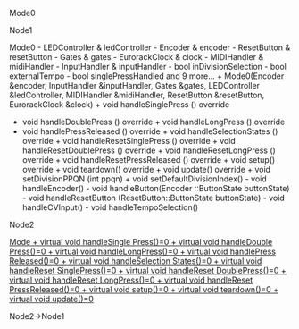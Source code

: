 Mode0

Node1

Mode0 - LEDController & ledController - Encoder & encoder - ResetButton
& resetButton - Gates & gates - EurorackClock & clock - MIDIHandler &
midiHandler - InputHandler & inputHandler - bool inDivisionSelection -
bool externalTempo - bool singlePressHandled and 9 more\... +
Mode0(Encoder &encoder, InputHandler &inputHandler, Gates &gates,
LEDController &ledController, MIDIHandler &midiHandler, ResetButton
&resetButton, EurorackClock &clock) + void handleSinglePress () override
+ void handleDoublePress () override + void handleLongPress () override
+ void handlePressReleased () override + void handleSelectionStates ()
override + void handleResetSinglePress () override + void
handleResetDoublePress () override + void handleResetLongPress ()
override + void handleResetPressReleased () override + void setup()
override + void teardown() override + void update() override + void
setDivisionPPQN (int ppqn) + void setDefaultDivisionIndex() - void
handleEncoder() - void handleButton(Encoder ::ButtonState buttonState) -
void handleResetButton (ResetButton::ButtonState buttonState) - void
handleCVInput() - void handleTempoSelection()

Node2

[Mode + virtual void handleSingle Press()=0 + virtual void handleDouble
Press()=0 + virtual void handleLongPress()=0 + virtual void handlePress
Released()=0 + virtual void handleSelection States()=0 + virtual void
handleReset SinglePress()=0 + virtual void handleReset DoublePress()=0 +
virtual void handleReset LongPress()=0 + virtual void handleReset
PressReleased()=0 + virtual void setup()=0 + virtual void teardown()=0 +
virtual void update()=0](classMode.html " ")

Node2-\>Node1

